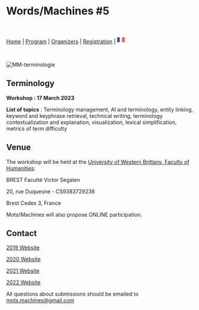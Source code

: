 # Words/Machines #5

<br>

[Home](index) | [Program](program) | [Organizers](orga) | [Registration](registration) | [<img src="FR.png" width="20">](../fr)

<br> 

![MM-terminologie](../mots-machines.jpg)

## Terminology

**Workshop : 17 March 2023**

**List of topics** : Terminology management, AI and terminology, entity linking, keyword and keyphrase retrieval, technical writing, terminology contextualization and explanation, visualization, lexical simplification, metrics of term difficulty

## Venue
The workshop will be held at the [University of Western Brittany, Faculty of Humanities](https://www.univ-brest.fr/UFR-Lettres-et-Sciences-Humaines):

BREST Faculté Victor Segalen

20, rue Duquesne - CS9383729238

Brest Cedex 3, France

Mots/Machines will also propose ONLINE participation.

## Contact

[2019 Website](https://motsmachines.github.io/2019)

[2020 Website](https://motsmachines.github.io/2020)

[2021 Website](https://motsmachines.github.io/2021)

[2022 Website](https://motsmachines.github.io/2022)

All questions about submissions should be emailed to [mots.machines@gmail.com](mailto:mots.machines@gmail.com)
